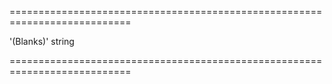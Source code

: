<!--**
/*-------------------------------------------
    Auto-generated file. Do not modify.
-------------------------------------------

**-->
===========================================================================
<!--default-->'(Blanks)'<!--/default-->
<!--type-->string<!--/type-->
===========================================================================

<!--shortDescription-->

<!--/shortDescription-->

<!--fullDescription-->

<!--/fullDescription-->